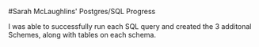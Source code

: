 #Sarah McLaughlins' Postgres/SQL Progress

I was able to successfully run each SQL query and created the 3 additonal Schemes, along with tables on each schema. 